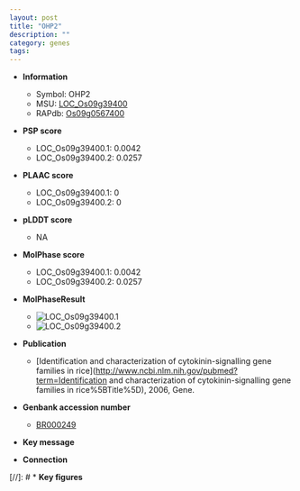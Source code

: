 ```yaml
---
layout: post
title: "OHP2"
description: ""
category: genes
tags: 
---
```


* **Information**  
    + Symbol: OHP2  
    + MSU: [LOC_Os09g39400](http://rice.plantbiology.msu.edu/cgi-bin/ORF_infopage.cgi?orf=LOC_Os09g39400)  
    + RAPdb: [Os09g0567400](http://rapdb.dna.affrc.go.jp/viewer/gbrowse_details/irgsp1?name=Os09g0567400)  

* **PSP score**  
    + LOC_Os09g39400.1: 0.0042 
    + LOC_Os09g39400.2: 0.0257 

* **PLAAC score**  
    + LOC_Os09g39400.1: 0 
    + LOC_Os09g39400.2: 0 

* **pLDDT score**
    + NA


* **MolPhase score**
    + LOC_Os09g39400.1: 0.0042
    + LOC_Os09g39400.2: 0.0257

* **MolPhaseResult**
    + ![LOC_Os09g39400.1](https://ricepsp.github.io/pictures/LOC_Os09g/LOC_Os09g39400.1.png)
    + ![LOC_Os09g39400.2](https://ricepsp.github.io/pictures/LOC_Os09g/LOC_Os09g39400.2.png)

* **Publication**  
    + [Identification and characterization of cytokinin-signalling gene families in rice](http://www.ncbi.nlm.nih.gov/pubmed?term=Identification and characterization of cytokinin-signalling gene families in rice%5BTitle%5D), 2006, Gene.

* **Genbank accession number**  
    + [BR000249](http://www.ncbi.nlm.nih.gov/nuccore/BR000249)

* **Key message**  

* **Connection**  

[//]: # * **Key figures**  


